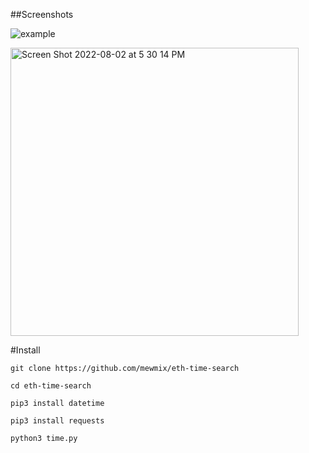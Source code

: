 ##Screenshots

![example](https://user-images.githubusercontent.com/42463809/182494954-38f34577-7d1f-4168-a320-68bee0e1da83.gif)

<img width="461" alt="Screen Shot 2022-08-02 at 5 30 14 PM" src="https://user-images.githubusercontent.com/42463809/182499248-bb2e5bb3-b502-4473-9300-1641558b5941.png">


#Install
```
git clone https://github.com/mewmix/eth-time-search

cd eth-time-search

pip3 install datetime 

pip3 install requests

python3 time.py 
```
